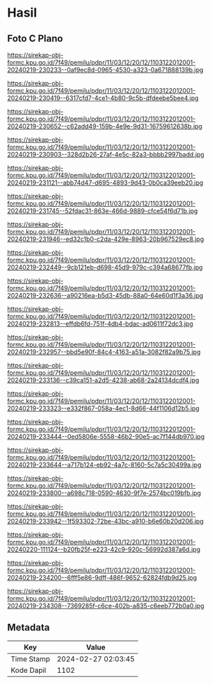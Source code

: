 # Hasil

## Foto C Plano

https://sirekap-obj-formc.kpu.go.id/7f49/pemilu/pdpr/11/03/12/20/12/1103122012001-20240219-230233--0af9ec8d-0965-4530-a323-0a671888139b.jpg

https://sirekap-obj-formc.kpu.go.id/7f49/pemilu/pdpr/11/03/12/20/12/1103122012001-20240219-230419--6317cfd7-4ce1-4b80-9c5b-dfdeebe5bee4.jpg

https://sirekap-obj-formc.kpu.go.id/7f49/pemilu/pdpr/11/03/12/20/12/1103122012001-20240219-230652--c62add49-159b-4e9e-9d31-16759612638b.jpg

https://sirekap-obj-formc.kpu.go.id/7f49/pemilu/pdpr/11/03/12/20/12/1103122012001-20240219-230903--328d2b26-27af-4e5c-82a3-bbbb2997badd.jpg

https://sirekap-obj-formc.kpu.go.id/7f49/pemilu/pdpr/11/03/12/20/12/1103122012001-20240219-231121--abb74d47-d695-4893-9d43-0b0ca39eeb20.jpg

https://sirekap-obj-formc.kpu.go.id/7f49/pemilu/pdpr/11/03/12/20/12/1103122012001-20240219-231745--52fdac31-863e-466d-9889-cfce54f6d71b.jpg

https://sirekap-obj-formc.kpu.go.id/7f49/pemilu/pdpr/11/03/12/20/12/1103122012001-20240219-231946--ed32c1b0-c2da-429e-8963-20b967529ec8.jpg

https://sirekap-obj-formc.kpu.go.id/7f49/pemilu/pdpr/11/03/12/20/12/1103122012001-20240219-232449--9cb121eb-d698-45d9-979c-c394a68677fb.jpg

https://sirekap-obj-formc.kpu.go.id/7f49/pemilu/pdpr/11/03/12/20/12/1103122012001-20240219-232636--a90216ea-b5d3-45db-88a0-64e60d1f3a36.jpg

https://sirekap-obj-formc.kpu.go.id/7f49/pemilu/pdpr/11/03/12/20/12/1103122012001-20240219-232813--effdb6fd-751f-4db4-bdac-ad0611f72dc3.jpg

https://sirekap-obj-formc.kpu.go.id/7f49/pemilu/pdpr/11/03/12/20/12/1103122012001-20240219-232957--bbd5e90f-84c4-4163-a51a-3082f82a9b75.jpg

https://sirekap-obj-formc.kpu.go.id/7f49/pemilu/pdpr/11/03/12/20/12/1103122012001-20240219-233136--c39ca151-a2d5-4238-ab68-2a24134dcdf4.jpg

https://sirekap-obj-formc.kpu.go.id/7f49/pemilu/pdpr/11/03/12/20/12/1103122012001-20240219-233323--e332f867-058a-4ec1-8d66-44f1106d12b5.jpg

https://sirekap-obj-formc.kpu.go.id/7f49/pemilu/pdpr/11/03/12/20/12/1103122012001-20240219-233444--0ed5806e-5558-46b2-90e5-ac7f144db970.jpg

https://sirekap-obj-formc.kpu.go.id/7f49/pemilu/pdpr/11/03/12/20/12/1103122012001-20240219-233644--a717b124-eb92-4a7c-8160-5c7a5c30499a.jpg

https://sirekap-obj-formc.kpu.go.id/7f49/pemilu/pdpr/11/03/12/20/12/1103122012001-20240219-233800--a698c718-0590-4630-9f7e-2574bc019bfb.jpg

https://sirekap-obj-formc.kpu.go.id/7f49/pemilu/pdpr/11/03/12/20/12/1103122012001-20240219-233942--1f593302-72be-43bc-a910-b6e60b20d206.jpg

https://sirekap-obj-formc.kpu.go.id/7f49/pemilu/pdpr/11/03/12/20/12/1103122012001-20240220-111124--b20fb25f-e223-42c9-920c-56992d387a6d.jpg

https://sirekap-obj-formc.kpu.go.id/7f49/pemilu/pdpr/11/03/12/20/12/1103122012001-20240219-234200--6fff5e86-9dff-486f-9652-62824fdb9d25.jpg

https://sirekap-obj-formc.kpu.go.id/7f49/pemilu/pdpr/11/03/12/20/12/1103122012001-20240219-234308--7369285f-c6ce-402b-a835-c6eeb772b0a0.jpg


## Metadata

| Key        | Value               |
| ---------- | ------------------- |
| Time Stamp | 2024-02-27 02:03:45 |
| Kode Dapil | 1102                |



